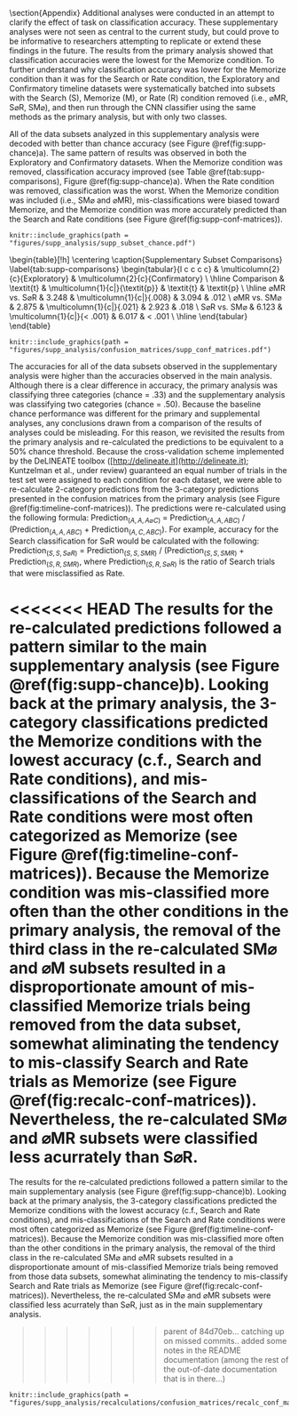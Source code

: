 \section{Appendix}
Additional analyses were conducted in an attempt to clarify the effect of task on classification accuracy. These supplementary analyses were not seen as central to the current study, but could prove to be informative to researchers attempting to replicate or extend these findings in the future. The results from the primary analysis showed that classification accuracies were the lowest for the Memorize condition. To further understand why classification accuracy was lower for the Memorize condition than it was for the Search or Rate condition, the Exploratory and Confirmatory timeline datasets were systematically batched into subsets with the Search (S), Memorize (M), or Rate (R) condition removed (i.e., $\varnothing$MR, S$\varnothing$R, SM$\varnothing$), and then run through the CNN classifier using the same methods as the primary analysis, but with only two classes.

All of the data subsets analyzed in this supplementary analysis were decoded with better than chance accuracy (see Figure \@ref(fig:supp-chance)a). The same pattern of results was observed in both the Exploratory and Confirmatory datasets. When the Memorize condition was removed, classification accuracy improved (see Table \@ref(tab:supp-comparisons), Figure \@ref(fig:supp-chance)a). When the Rate condition was removed, classification was the worst. When the Memorize condition was included (i.e., SM$\varnothing$ and $\varnothing$MR), mis-classifications were biased toward Memorize, and the Memorize condition was more accurately predicted than the Search and Rate conditions (see Figure \@ref(fig:supp-conf-matrices)).

<!-- vs chance figure (all of them) -->
```{r supp-chance, fig.cap = "The graph represents the average accuracy reported for each subset of the Exploratory and Confirmatory timeline data for (a) the supplementary analysis, and the (b) re-calculated accuracies from the primary analysis. All of the data subsets were decoded at levels better than chance (.50). The error bars represent standard errors.", echo = FALSE}
knitr::include_graphics(path = "figures/supp_analysis/supp_subset_chance.pdf")
```

<!-- comparisons table (all of them) -->
\begin{table}[!h]
    \centering
    \caption{Supplementary Subset Comparisons}
    \label{tab:supp-comparisons}
    \begin{tabular}{l c c c c}
         & \multicolumn{2}{c}{Exploratory} & \multicolumn{2}{c}{Confirmatory} \\
        \hline
        Comparison & \textit{t} & \multicolumn{1}{c|}{\textit{p}} & \textit{t} & \textit{p} \\
        \hline
        $\varnothing$MR vs. S$\varnothing$R & 3.248 & \multicolumn{1}{c|}{.008} & 3.094 & .012 \\
        $\varnothing$MR vs. SM$\varnothing$ & 2.875 & \multicolumn{1}{c|}{.021} & 2.923 & .018 \\
        S$\varnothing$R vs. SM$\varnothing$ & 6.123 & \multicolumn{1}{c|}{< .001} & 6.017 & < .001 \\
        \hline
    \end{tabular}
\end{table}

<!-- Supplememtary Confusion Matrices -->
```{r supp-conf-matrices, fig.cap = "The confusion matrices represent the average classification accuracies for each condition of the timeline data (S = Search, M = Memorize, R = Rate). The vertical axis of the confusion matrices represents the actual condition for the trial. The horizontal axis of the confusion matrices represents the condition that was predicted by the model.", echo = FALSE}
knitr::include_graphics(path = "figures/supp_analysis/confusion_matrices/supp_conf_matrices.pdf")
```

The accuracies for all of the data subsets observed in the supplementary analysis were higher than the accuracies observed in the main analysis. Although there is a clear difference in accuracy, the primary analysis was classifying three categories (chance = .33) and the supplementary analysis was classifying two categories (chance = .50). Because the baseline chance performance was different for the primary and supplemental analyses, any conclusions drawn from a comparison of the results of analyses could be misleading. For this reason, we revisited the results from the primary analysis and re-calculated the predictions to be equivalent to a 50\% chance threshold. Because the cross-validation scheme implemented by the DeLINEATE toolbox ([http://delineate.it](http://delineate.it); Kuntzelman et al., under review) guaranteed an equal number of trials in the test set were assigned to each condition for each dataset, we were able to re-calculate 2-category predictions from the 3-category predictions presented in the confusion matrices from the primary analysis (see Figure \@ref(fig:timeline-conf-matrices)). The predictions were re-calculated using the following formula: Prediction$_{(A, A, A\varnothing C)}$ = Prediction$_{(A, A, ABC)}$ / (Prediction$_{(A, A, ABC)}$ + Prediction$_{(A, C, ABC)}$). For example, accuracy for the Search classification for S$\varnothing$R would be calculated with the following: Prediction$_{(S, S, S\varnothing R)}$ = Prediction$_{(S, S, SMR)}$ / (Prediction$_{(S, S, SMR)}$ + Prediction$_{(S, R, SMR)}$, where Prediction$_{(S, R, S\varnothing R)}$ is the ratio of Search trials that were misclassified as Rate.

<<<<<<< HEAD
The results for the re-calculated predictions followed a pattern similar to the main supplementary analysis (see Figure \@ref(fig:supp-chance)b). Looking back at the primary analysis, the 3-category classifications predicted the Memorize conditions with the lowest accuracy (c.f., Search and Rate conditions), and mis-classifications of the Search and Rate conditions were most often categorized as Memorize (see Figure \@ref(fig:timeline-conf-matrices)). Because the Memorize condition was mis-classified more often than the other conditions in the primary analysis, the removal of the third class in the re-calculated SM$\varnothing$ and $\varnothing$M subsets resulted in a disproportionate amount of mis-classified Memorize trials being removed from the data subset, somewhat aliminating the tendency to mis-classify Search and Rate trials as Memorize (see Figure \@ref(fig:recalc-conf-matrices)). Nevertheless, the re-calculated SM$\varnothing$ and $\varnothing$MR subsets were classified less acurrately than S$\varnothing$R.
=======
The results for the re-calculated predictions followed a pattern similar to the main supplementary analysis (see Figure \@ref(fig:supp-chance)b). Looking back at the primary analysis, the 3-category classifications predicted the Memorize conditions with the lowest accuracy (c.f., Search and Rate conditions), and mis-classifications of the Search and Rate conditions were most often categorized as Memorize (see Figure \@ref(fig:timeline-conf-matrices)). Because the Memorize condition was mis-classified more often than the other conditions in the primary analysis, the removal of the third class in the re-calculated SM$\varnothing$ and $\varnothing$MR subsets resulted in a disproportionate amount of mis-classified Memorize trials being removed from those data subsets, somewhat aliminating the tendency to mis-classify Search and Rate trials as Memorize (see Figure \@ref(fig:recalc-conf-matrices)). Nevertheless, the re-calculated SM$\varnothing$ and $\varnothing$MR subsets were classified less acurrately than S$\varnothing$R, just as in the main supplementary analysis.
>>>>>>> parent of 84d70eb... catching up on missed commits.. added some notes in the README documentation (among the rest of the out-of-date documentation that is in there...)

<!-- Recalculated Confusion Matrices -->
```{r recalc-conf-matrices, fig.cap = "The confusion matrices represent a re-calculation of the classification accuracies for each category from the primary analysis. This re-calculation is meant to make the accuracies presented in the primary analysis (chance = .33) equivalent to the classification accuracies presented in the supplementary analysis (chance = .50).", echo = FALSE}
knitr::include_graphics(path = "figures/supp_analysis/recalculations/confusion_matrices/recalc_conf_matrices.pdf")
```